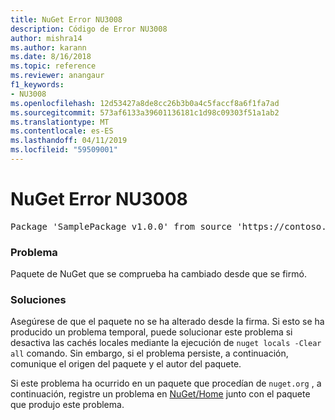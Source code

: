 ```yaml
---
title: NuGet Error NU3008
description: Código de Error NU3008
author: mishra14
ms.author: karann
ms.date: 8/16/2018
ms.topic: reference
ms.reviewer: anangaur
f1_keywords:
- NU3008
ms.openlocfilehash: 12d53427a8de8cc26b3b0a4c5faccf8a6f1fa7ad
ms.sourcegitcommit: 573af6133a39601136181c1d98c09303f51a1ab2
ms.translationtype: MT
ms.contentlocale: es-ES
ms.lasthandoff: 04/11/2019
ms.locfileid: "59509001"
---
```

# <a name="nuget-error-nu3008"></a>NuGet Error NU3008

<pre>Package 'SamplePackage v1.0.0' from source 'https://contoso.com/index.json': The package integrity check failed.</pre>

### <a name="issue"></a>Problema

Paquete de NuGet que se comprueba ha cambiado desde que se firmó.


### <a name="solution"></a>Soluciones

Asegúrese de que el paquete no se ha alterado desde la firma. Si esto se ha producido un problema temporal, puede solucionar este problema si desactiva las cachés locales mediante la ejecución de `nuget locals -Clear all` comando. Sin embargo, si el problema persiste, a continuación, comunique el origen del paquete y el autor del paquete.

Si este problema ha ocurrido en un paquete que procedían de `nuget.org` , a continuación, registre un problema en [NuGet/Home](https://github.com/NuGet/Home/issues) junto con el paquete que produjo este problema.


